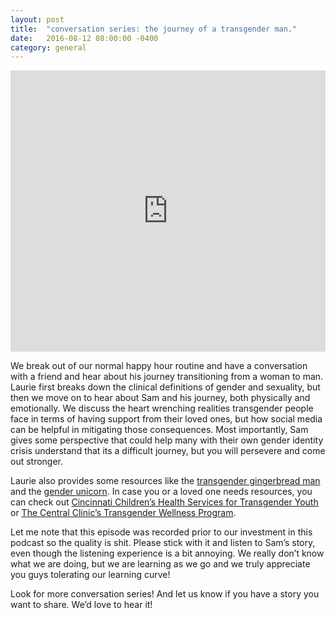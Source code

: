 ```yaml
---
layout: post
title:  "conversation series: the journey of a transgender man."
date:   2016-08-12 08:00:00 -0400
category: general
---
```

<iframe width="100%" height="450" scrolling="no" frameborder="no" src="https://w.soundcloud.com/player/?url=https%3A//api.soundcloud.com/tracks/278002927&amp;auto_play=false&amp;hide_related=false&amp;show_comments=true&amp;show_user=true&amp;show_reposts=false&amp;visual=true"></iframe>

We break out of our normal happy hour routine and have a conversation with a friend and hear about his journey transitioning from a woman to man. Laurie first breaks down the clinical definitions of gender and sexuality, but then we move on to hear about Sam and his journey, both physically and emotionally. We discuss the heart wrenching realities transgender people face in terms of having support from their loved ones, but how social media can be helpful in mitigating those consequences. Most importantly, Sam gives some perspective that could help many with their own gender identity crisis understand that its a difficult journey, but you will persevere and come out stronger.

Laurie also provides some resources like the [transgender gingerbread man](https://flic.kr/p/KTA8jT) and the [gender unicorn](https://www.flickr.com/gp/crimsonrhoads/5979ZU). In case you or a loved one needs resources, you can check out [Cincinnati Children’s Health Services for Transgender Youth](https://www.cincinnatichildrens.org/service/a/adolescent-medicine/programs/transgender) or [The Central Clinic’s Transgender Wellness Program](http://www.centralclinic.org/?page_id=1901).

Let me note that this episode was recorded prior to our investment in this podcast so the quality is shit. Please stick with it and listen to Sam’s story, even though the listening experience is a bit annoying. We really don’t know what we are doing, but we are learning as we go and we truly appreciate you guys tolerating our learning curve!

Look for more conversation series! And let us know if you have a story you want to share. We’d love to hear it!
